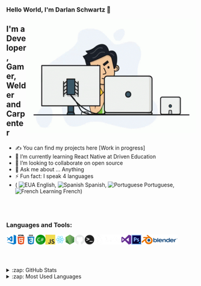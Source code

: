 ### Hello World, I'm Darlan Schwartz  👋

 <img align="right" alt="GIF" src="https://raw.githubusercontent.com/DarlanSchwartz/DarlanSchwartz/main/Github%20readme%20images/programmer.gif" width="450" height="300" />
 
## I'm a Developer, Gamer, Welder and Carpenter
- ✍ You can find my projects here [Work in progress]
- 🌱 I’m currently learning React Native at Driven Education
- 👯 I’m looking to collaborate on open source
- 💬 Ask me about ... Anything
- ⚡ Fun fact: I speak 4 languages
- ( <img align="left top" alt="EUA" width="20px" src="https://static.vecteezy.com/system/resources/thumbnails/000/532/212/small/usa-01.jpg" /> English,  <img align="left top" alt="Spanish" width="20px" src="https://static.vecteezy.com/system/resources/previews/002/417/843/original/illustration-of-the-spanish-flag-free-vector.jpg" />  Spanish,  <img align="left top" alt="Portuguese" width="20px" src="https://static.vecteezy.com/system/resources/thumbnails/001/925/387/small/brazil-flag-isolate-banner-print-art-vector.jpg" />  Portuguese, <img align="left top" alt="French" width="20px" src="https://static.vecteezy.com/system/resources/thumbnails/001/925/425/small/france-flag-isolate-banner-print-illustration-vector.jpg" />  Learning French)
<br />
<br />

### Languages and Tools:
<div>
<img align="left" alt="Visual Studio Code" width="26px" src="https://raw.githubusercontent.com/DarlanSchwartz/DarlanSchwartz/main/Github%20readme%20images/visual-studio-code.png" />
<img align="left" alt="HTML5" width="26px" src="https://raw.githubusercontent.com/DarlanSchwartz/DarlanSchwartz/main/Github%20readme%20images/html.png" />
<img align="left" alt="CSS3" width="26px" src="https://raw.githubusercontent.com/DarlanSchwartz/DarlanSchwartz/main/Github%20readme%20images/css.png" />
<img align="left" alt="CSharp" width="26px" src="https://raw.githubusercontent.com/DarlanSchwartz/DarlanSchwartz/main/Github%20readme%20images/csharp.png" />
<img align="left" alt="JavaScript" width="26px" src="https://raw.githubusercontent.com/github/explore/80688e429a7d4ef2fca1e82350fe8e3517d3494d/topics/javascript/javascript.png" />
<img align="left" alt="React" width="26px" src="https://raw.githubusercontent.com/DarlanSchwartz/DarlanSchwartz/main/Github%20readme%20images/react.png" />
<img align="left" alt="Node.js" width="26px" src="https://raw.githubusercontent.com/DarlanSchwartz/DarlanSchwartz/main/Github%20readme%20images/nodejs.png" />
<img align="left" alt="GitHub" width="26px" src="https://raw.githubusercontent.com/DarlanSchwartz/DarlanSchwartz/main/Github%20readme%20images/github.png" />
<img align="left" alt="Terminal" width="26px" src="https://raw.githubusercontent.com/DarlanSchwartz/DarlanSchwartz/main/Github%20readme%20images/terminal.png" />
<img align="left" alt="Unity" height="26px" src="https://raw.githubusercontent.com/DarlanSchwartz/DarlanSchwartz/main/Github%20readme%20images/unity.png" />
<img align="left" alt="VS Community" height="26px" src="https://raw.githubusercontent.com/DarlanSchwartz/DarlanSchwartz/main/Github%20readme%20images/community.png" />
<img align="left" alt="Photoshop" height="26px" src="https://raw.githubusercontent.com/DarlanSchwartz/DarlanSchwartz/main/Github%20readme%20images/photoshop.jpeg" />
<img align="left" alt="Blender" height="26px" src="https://raw.githubusercontent.com/DarlanSchwartz/DarlanSchwartz/main/Github%20readme%20images/blender.png" />
</div>

<br />
<br />
<br />
<br />
<br />
<details>
  <summary>:zap: GitHub Stats</summary>

  <img align="left" alt="Darlan's GitHub Stats" src="https://github-readme-stats.vercel.app/api?username=DarlanSchwartz&show_icons=true&hide_border=true" />

</details>

<details>
  <summary>:zap: Most Used Languages</summary>

<img align="left" alt="Darlan's GitHub Top Languages" src="https://github-readme-stats.vercel.app/api/top-langs/?username=DarlanSchwartz" />

</details>
